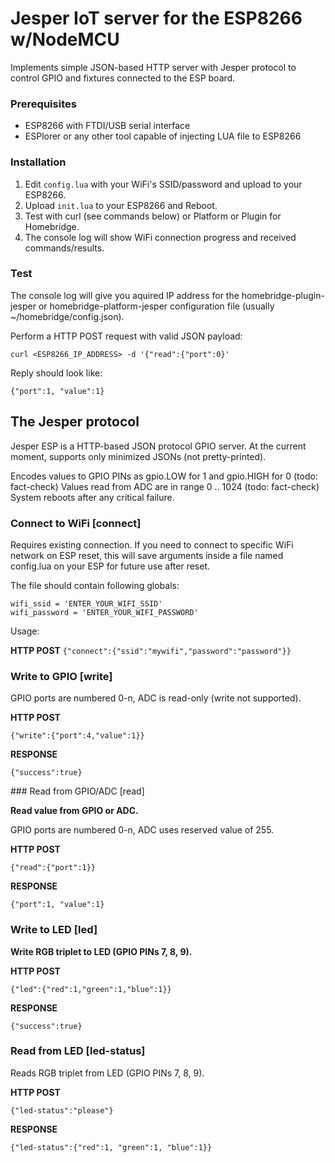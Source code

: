 # Jesper IoT server for the ESP8266 w/NodeMCU

Implements simple JSON-based HTTP server with Jesper protocol to control GPIO and fixtures connected to the ESP board.

### Prerequisites

- ESP8266 with FTDI/USB serial interface
- ESPlorer or any other tool capable of injecting LUA file to ESP8266

### Installation

1. Edit `config.lua` with your WiFi's SSID/password and upload to your ESP8266.
2. Upload `init.lua` to your ESP8266 and Reboot.
3. Test with curl (see commands below) or Platform or Plugin for Homebridge.
4. The console log will show WiFi connection progress and received commands/results.

### Test

The console log will give you aquired IP address for the homebridge-plugin-jesper or homebridge-platform-jesper configuration file (usually ~/homebridge/config.json).

Perform a HTTP POST request with valid JSON payload:

    curl <ESP8266_IP_ADDRESS> -d '{"read":{"port":0}'
    
Reply should look like:

    {"port":1, "value":1}    


## The Jesper protocol

Jesper ESP is a HTTP-based JSON protocol GPIO server. At the current moment,
supports only minimized JSONs (not pretty-printed).

Encodes values to GPIO PINs as gpio.LOW for 1 and gpio.HIGH for 0 (todo: fact-check)
Values read from ADC are in range 0 .. 1024 (todo: fact-check)
System reboots after any critical failure.


### Connect to WiFi [connect]

Requires existing connection. If you need to connect to specific WiFi network on ESP reset, this will save arguments inside a file named config.lua on your ESP for future use after reset.

The file should contain following globals:

    wifi_ssid = 'ENTER_YOUR_WIFI_SSID'
    wifi_password = 'ENTER_YOUR_WIFI_PASSWORD'
    
Usage:

**HTTP POST** `{"connect":{"ssid":"mywifi","password":"password"}}`


### Write to GPIO [write]

GPIO ports are numbered 0-n, ADC is read-only (write not supported).

**HTTP POST**

`{"write":{"port":4,"value":1}}`

**RESPONSE**

`{"success":true}`


### Read from GPIO/ADC [read]

__Read value from GPIO or ADC.__

GPIO ports are numbered 0-n, ADC uses reserved value of 255.

**HTTP POST**

`{"read":{"port":1}}`

**RESPONSE**

`{"port":1, "value":1}`


### Write to LED [led]

__Write RGB triplet to LED (GPIO PINs 7, 8, 9).__

**HTTP POST**

`{"led":{"red":1,"green":1,"blue":1}}`

**RESPONSE**

`{"success":true}`


### Read from LED [led-status]

Reads RGB triplet from LED (GPIO PINs 7, 8, 9).

**HTTP POST**

`{"led-status":"please"}`

**RESPONSE**

`{"led-status":{"red":1, "green":1, "blue":1}}`

